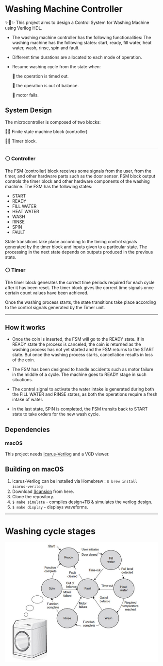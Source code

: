 # Washing Machine Controller
✨🐾✨ This project aims to design a Control System for Washing Machine using Verilog HDL.

* The washing machine controller has the following functionalities:
The washing machine has the following states: start, ready, fill water, heat water, wash, rinse, spin and fault.

* Different time durations are allocated to each mode of operation.

* Resume washing cycle from the state when:

	🚫  the operation is timed out.
	
    🚫  the operation is out of balance.

	🚫  motor fails.

## System Design
The microcontroller is composed of two blocks:

🔹📍 Finite state machine block (controller)

🔹📍 Timer block.

---
### ⚪️ Controller
The FSM (controller) block receives some signals from the user, from the timer, and other hardware parts such as the door sensor. FSM block output controls the timer block and other hardware components of the washing machine. The FSM has the following states:

* START
* READY
* FILL WATER
* HEAT WATER
* WASH
* RINSE
* SPIN
* FAULT

State transitions take place according to the timing control signals generated by the timer block and inputs given to a particular state. The processing in the next state depends on outputs produced in the previous state.

### ⚪️ Timer

The timer block generates the correct time periods required for each cycle after it has been reset. The timer block gives the correct time signals once certain count values have been achieved.

Once the washing process starts, the state transitions take place according to the control signals generated by the Timer unit.

----
## How it works 
* Once the coin is inserted, the FSM will go to the READY state. If in READY state the process is canceled, the coin is returned as the washing process has not yet started and the FSM returns to the START state. But once the washing process starts, cancellation results in loss of the coin.

* The FSM has been designed to handle accidents such as motor failure in the middle of a cycle. The machine goes to  READY stage in such situations.

* The control signal to activate the water intake is generated during both the FILL WATER and RINSE states, as both the operations require a fresh intake of water.

* In the last state, SPIN is completed, the FSM transits back to START state to take orders for the new wash cycle.

## Dependencies

### macOS
This project needs [Icarus-Verilog](http://iverilog.icarus.com) and a VCD viewer.

## Building on macOS
1. Icarus-Verilog can be installed via Homebrew :
   <code>$ brew install icarus-verilog</code>
2. Download [Scansion](http://www.logicpoet.com/scansion/) from here.  
3. Clone the repository.
4. <code>$ make simulate</code> - compiles design+TB & simulates the verilog design.
5. <code>$ make display</code> - displays waveforms.

---
# Washing cycle stages

![](ScreenShots/fsm.png)
